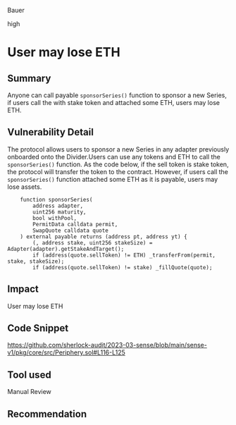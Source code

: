 Bauer

high

# User may lose ETH

## Summary
Anyone can call payable `sponsorSeries()` function to sponsor a new Series, if users call the with stake token and attached some ETH, users may lose ETH.

## Vulnerability Detail
The protocol allows users to sponsor a new Series in any adapter previously onboarded onto the Divider.Users can use any tokens and ETH to call the `sponsorSeries()` function. As the code below, if the sell token is stake token, the protocol will transfer the token to the contract. However, if users call the `sponsorSeries()` function attached some ETH as it is payable, users may lose assets.

```solidity
    function sponsorSeries(
        address adapter,
        uint256 maturity,
        bool withPool,
        PermitData calldata permit,
        SwapQuote calldata quote
    ) external payable returns (address pt, address yt) {
        (, address stake, uint256 stakeSize) = Adapter(adapter).getStakeAndTarget();
        if (address(quote.sellToken) != ETH) _transferFrom(permit, stake, stakeSize);
        if (address(quote.sellToken) != stake) _fillQuote(quote);
```


## Impact
User may lose ETH

## Code Snippet
https://github.com/sherlock-audit/2023-03-sense/blob/main/sense-v1/pkg/core/src/Periphery.sol#L116-L125
## Tool used

Manual Review

## Recommendation
